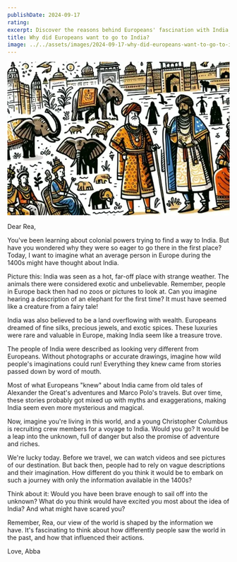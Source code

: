 ```yaml
---
publishDate: 2024-09-17
rating: 
excerpt: Discover the reasons behind Europeans' fascination with India and their eagerness to explore it in the 1400s.
title: Why did Europeans want to go to India?
image: ../../assets/images/2024-09-17-why-did-europeans-want-to-go-to-india-20240917061100062.webp
---
```


![center|300](../../assets/images/2024-09-17-why-did-europeans-want-to-go-to-india-20240917061100062.webp)

Dear Rea,

You've been learning about colonial powers trying to find a way to India. But have you wondered why they were so eager to go there in the first place? Today, I want to imagine what an average person in Europe during the 1400s might have thought about India.

Picture this: India was seen as a hot, far-off place with strange weather. The animals there were considered exotic and unbelievable. Remember, people in Europe back then had no zoos or pictures to look at. Can you imagine hearing a description of an elephant for the first time? It must have seemed like a creature from a fairy tale!

India was also believed to be a land overflowing with wealth. Europeans dreamed of fine silks, precious jewels, and exotic spices. These luxuries were rare and valuable in Europe, making India seem like a treasure trove.

The people of India were described as looking very different from Europeans. Without photographs or accurate drawings, imagine how wild people's imaginations could run! Everything they knew came from stories passed down by word of mouth.

Most of what Europeans "knew" about India came from old tales of Alexander the Great's adventures and Marco Polo's travels. But over time, these stories probably got mixed up with myths and exaggerations, making India seem even more mysterious and magical.

Now, imagine you're living in this world, and a young Christopher Columbus is recruiting crew members for a voyage to India. Would you go? It would be a leap into the unknown, full of danger but also the promise of adventure and riches.

We're lucky today. Before we travel, we can watch videos and see pictures of our destination. But back then, people had to rely on vague descriptions and their imagination. How different do you think it would be to embark on such a journey with only the information available in the 1400s?

Think about it: Would you have been brave enough to sail off into the unknown? What do you think would have excited you most about the idea of India? And what might have scared you?

Remember, Rea, our view of the world is shaped by the information we have. It's fascinating to think about how differently people saw the world in the past, and how that influenced their actions.

Love,
Abba
